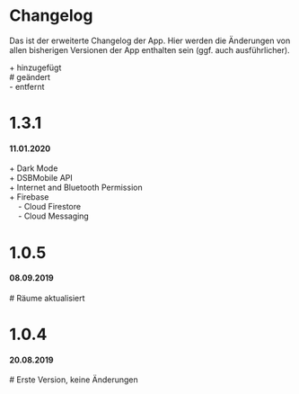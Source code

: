 <h1>Changelog</h1>

Das ist der erweiterte Changelog der App. Hier werden die Änderungen von allen bisherigen Versionen der App enthalten sein (ggf. auch ausführlicher).

\+ hinzugefügt<br>
\# geändert<br>
\- entfernt

<h1>1.3.1</h1>
<h4>11.01.2020</h4>
+ Dark Mode<br>
+ DSBMobile API<br>
+ Internet and Bluetooth Permission<br>
+ Firebase<br>
&nbsp;&nbsp;&nbsp;&nbsp;- Cloud Firestore<br>
&nbsp;&nbsp;&nbsp;&nbsp;- Cloud Messaging<br>

<h1>1.0.5</h1>
<h4>08.09.2019</h4>
# Räume aktualisiert<br>

<h1>1.0.4</h1>
<h4>20.08.2019</h4>
# Erste Version, keine Änderungen<br>
